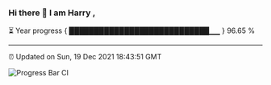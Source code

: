 ### Hi there 👋 I am Harry , 

⏳ Year progress { ████████████████████████████▁▁ } 96.65 %

---

⏰ Updated on Sun, 19 Dec 2021 18:43:51 GMT

![Progress Bar CI](https://github.com/duykhang68/duykhang68/workflows/Progress%20Bar%20CI/badge.svg)
